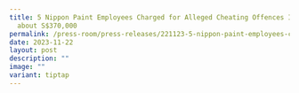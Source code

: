 ```yaml
---
title: 5 Nippon Paint Employees Charged for Alleged Cheating Offences Involving
  about S$370,000
permalink: /press-room/press-releases/221123-5-nippon-paint-employees-charged-for-alleged-cheating-offences/
date: 2023-11-22
layout: post
description: ""
image: ""
variant: tiptap
---
```

